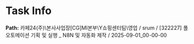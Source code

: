 # Task Info

**Path:** 카페24(주)\본사사업장\[CG]MI본부\Y쇼핑센터팀\영업 / srum / [322227] 풀오토메이션 기획 및 실행 _ N8N 및 자동화 제작 / 2025-09-01_00-00-00

